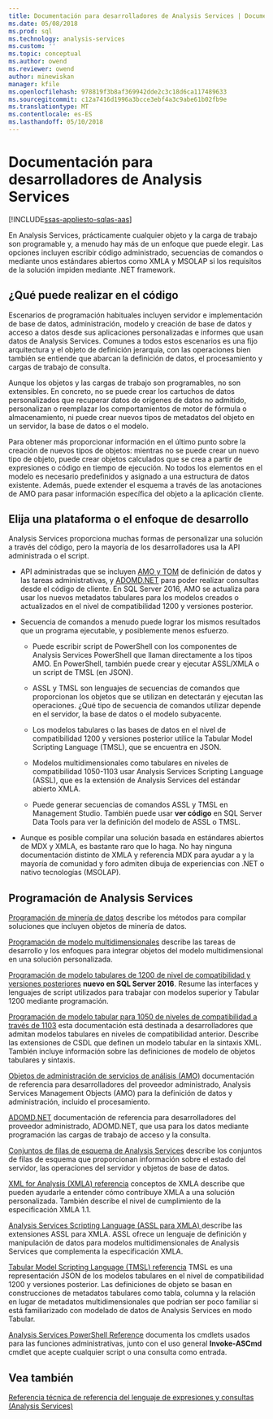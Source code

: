 ```yaml
---
title: Documentación para desarrolladores de Analysis Services | Documentos de Microsoft
ms.date: 05/08/2018
ms.prod: sql
ms.technology: analysis-services
ms.custom: ''
ms.topic: conceptual
ms.author: owend
ms.reviewer: owend
author: minewiskan
manager: kfile
ms.openlocfilehash: 978819f3b8af369942dde2c3c18d6ca117489633
ms.sourcegitcommit: c12a7416d1996a3bcce3ebf4a3c9abe61b02fb9e
ms.translationtype: MT
ms.contentlocale: es-ES
ms.lasthandoff: 05/10/2018
---
```

# <a name="analysis-services-developer-documentation"></a>Documentación para desarrolladores de Analysis Services
[!INCLUDE[ssas-appliesto-sqlas-aas](../includes/ssas-appliesto-sqlas-aas.md)]

En Analysis Services, prácticamente cualquier objeto y la carga de trabajo son programable y, a menudo hay más de un enfoque que puede elegir.  Las opciones incluyen escribir código administrado, secuencias de comandos o mediante unos estándares abiertos como XMLA y MSOLAP si los requisitos de la solución impiden mediante .NET framework.

## <a name="what-you-can-accomplish-in-code"></a>¿Qué puede realizar en el código
Escenarios de programación habituales incluyen servidor e implementación de base de datos, administración, modelo y creación de base de datos y acceso a datos desde sus aplicaciones personalizadas e informes que usan datos de Analysis Services. Comunes a todos estos escenarios es una fijo arquitectura y el objeto de definición jerarquía, con las operaciones bien también se entiende que abarcan la definición de datos, el procesamiento y cargas de trabajo de consulta.

Aunque los objetos y las cargas de trabajo son programables, no son extensibles. En concreto, no se puede crear los cartuchos de datos personalizados que recuperar datos de orígenes de datos no admitido, personalizan o reemplazar los comportamientos de motor de fórmula o almacenamiento, ni puede crear nuevos tipos de metadatos del objeto en un servidor, la base de datos o el modelo.

Para obtener más proporcionar información en el último punto sobre la creación de nuevos tipos de objetos: mientras no se puede crear un nuevo tipo de objeto, puede crear objetos calculados que se crea a partir de expresiones o código en tiempo de ejecución. No todos los elementos en el modelo es necesario predefinidos y asignado a una estructura de datos existente. Además, puede extender el esquema a través de las anotaciones de AMO para pasar información específica del objeto a la aplicación cliente.

## <a name="choose-a-platform-or-approach-to-development"></a>Elija una plataforma o el enfoque de desarrollo
Analysis Services proporciona muchas formas de personalizar una solución a través del código, pero la mayoría de los desarrolladores usa la API administrada o el script.

- API administradas que se incluyen [AMO y TOM](http://msdn.microsoft.com/library/mt436122.aspx) de definición de datos y las tareas administrativas, y [ADOMD.NET](http://msdn.microsoft.com/library/mt465769.aspx) para poder realizar consultas desde el código de cliente. En SQL Server 2016, AMO se actualiza para usar los nuevos metadatos tabulares para los modelos creados o actualizados en el nivel de compatibilidad 1200 y versiones posterior.

- Secuencia de comandos a menudo puede lograr los mismos resultados que un programa ejecutable, y posiblemente menos esfuerzo.

  - Puede escribir script de PowerShell con los componentes de Analysis Services PowerShell que llaman directamente a los tipos AMO. En PowerShell, también puede crear y ejecutar ASSL/XMLA o un script de TMSL (en JSON).

  - ASSL y TMSL son lenguajes de secuencias de comandos que proporcionan los objetos que se utilizan en detectarán y ejecutan las operaciones. ¿Qué tipo de secuencia de comandos utilizar depende en el servidor, la base de datos o el modelo subyacente.

  - Los modelos tabulares o las bases de datos en el nivel de compatibilidad 1200 y versiones posterior utilice la Tabular Model Scripting Language (TMSL), que se encuentra en JSON.

  - Modelos multidimensionales como tabulares en niveles de compatibilidad 1050-1103 usar Analysis Services Scripting Language (ASSL), que es la extensión de Analysis Services del estándar abierto XMLA.

  - Puede generar secuencias de comandos ASSL y TMSL en Management Studio. También puede usar **ver código** en SQL Server Data Tools para ver la definición del modelo de ASSL o TMSL.

- Aunque es posible compilar una solución basada en estándares abiertos de MDX y XMLA, es bastante raro que lo haga. No hay ninguna documentación distinto de XMLA y referencia MDX para ayudar a y la mayoría de comunidad y foro admiten dibuja de experiencias con .NET o nativo tecnologías (MSOLAP).

## <a name="programming-in-analysis-services"></a>Programación de Analysis Services
[Programación de minería de datos](../analysis-services/data-mining-programming.md) describe los métodos para compilar soluciones que incluyen objetos de minería de datos.

[Programación de modelo multidimensionales](../analysis-services/multidimensional-models/multidimensional-model-programming.md) describe las tareas de desarrollo y los enfoques para integrar objetos del modelo multidimensional en una solución personalizada.

[Programación de modelo tabulares de 1200 de nivel de compatibilidad y versiones posteriores](../analysis-services/tabular-model-programming-compatibility-level-1200/tabular-model-programming-for-compatibility-level-1200.md)
**nuevo en SQL Server 2016**.  Resume las interfaces y lenguajes de script utilizados para trabajar con modelos superior y Tabular 1200 mediante programación.

[Programación de modelo tabular para 1050 de niveles de compatibilidad a través de 1103](../analysis-services/tabular-model-programming-compatibility-levels-1050-1103/tabular-model-programming-for-compatibility-levels-1050-through-1103.md) esta documentación está destinada a desarrolladores que admitan modelos tabulares en niveles de compatibilidad anterior. Describe las extensiones de CSDL que definen un modelo tabular en la sintaxis XML. También incluye información sobre las definiciones de modelo de objetos tabulares y sintaxis.

[Objetos de administración de servicios de análisis (AMO)](https://msdn.microsoft.com/library/mt436122.aspx) documentación de referencia para desarrolladores del proveedor administrado, Analysis Services Management Objects (AMO) para la definición de datos y administración, incluido el procesamiento.

[ADOMD.NET](http://msdn.microsoft.com/library/mt465769.aspx) documentación de referencia para desarrolladores del proveedor administrado, ADOMD.NET, que usa para los datos mediante programación las cargas de trabajo de acceso y la consulta.

[Conjuntos de filas de esquema de Analysis Services](../analysis-services/schema-rowsets/analysis-services-schema-rowsets.md) describe los conjuntos de filas de esquema que proporcionan información sobre el estado del servidor, las operaciones del servidor y objetos de base de datos.

[XML for Analysis &#40;XMLA&#41; referencia](../analysis-services/xmla/xml-for-analysis-xmla-reference.md) conceptos de XMLA describe que pueden ayudarle a entender cómo contribuye XMLA a una solución personalizada. También describe el nivel de cumplimiento de la especificación XMLA 1.1.

[Analysis Services Scripting Language &#40;ASSL para XMLA&#41; ](../analysis-services/scripting/analysis-services-scripting-language-assl-for-xmla.md) describe las extensiones ASSL para XMLA. ASSL ofrece un lenguaje de definición y manipulación de datos para modelos multidimensionales de Analysis Services que complementa la especificación XMLA.

[Tabular Model Scripting Language &#40;TMSL&#41; referencia](../analysis-services/tabular-model-scripting-language-tmsl-reference.md) TMSL es una representación JSON de los modelos tabulares en el nivel de compatibilidad 1200 y versiones posterior. Las definiciones de objeto se basan en construcciones de metadatos tabulares como tabla, columna y la relación en lugar de metadatos multidimensionales que podrían ser poco familiar si está familiarizado con modelado de datos de Analysis Services en modo Tabular.

[Analysis Services PowerShell Reference](../analysis-services/powershell/analysis-services-powershell-reference.md) documenta los cmdlets usados para las funciones administrativas, junto con el uso general **Invoke-ASCmd** cmdlet que acepte cualquier script o una consulta como entrada.

## <a name="see-also"></a>Vea también
[Referencia técnica de ](../analysis-services/powershell/technical-reference-ssas.md) 
 [referencia del lenguaje de expresiones y consultas &#40;Analysis Services&#41;](http://msdn.microsoft.com/library/gg492188.aspx)
